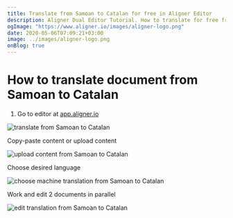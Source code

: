 ```yaml
---
title: Translate from Samoan to Catalan for free in Aligner Editor
description: Aligner Dual Editor Tutorial. How to translate for free from Samoan to Catalan. Aligner is multilingual document management platform. 
ogImage: "https://www.aligner.io/images/aligner-logo.png"
date: 2020-05-06T07:09:21+03:00
image: ../images/aligner-logo.png
onBlog: true
---
```


# How to translate document from Samoan to Catalan

1. Go to editor at [app.aligner.io](https://app.aligner.io "Aligner App web page")

![translate from Samoan to Catalan](../aligner-blank-editor.png "translate from Samoan to Catalan")

Copy-paste content or upload content

![upload content from Samoan to Catalan](../aligner-uploaded-document.png "upload content from Samoan to Catalan")

Choose desired language

![choose machine translation from Samoan to Catalan](../aligner-language-dropdown.png "choose machine translation from Samoan to Catalan")

Work and edit 2 documents in parallel

![edit translation from Samoan to Catalan](../aligner-double-sitded-editor.png "edit translation from Samoan to Catalan")

